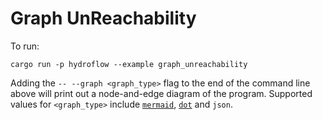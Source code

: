 # Graph UnReachability

To run:
```
cargo run -p hydroflow --example graph_unreachability
```

Adding the `-- --graph <graph_type>` flag to the end of the command line above will print out a node-and-edge diagram of the program. Supported values for `<graph_type>` include [`mermaid`](https://mermaid-js.github.io/), [`dot`](https://graphviz.org/doc/info/lang.html) and `json`.